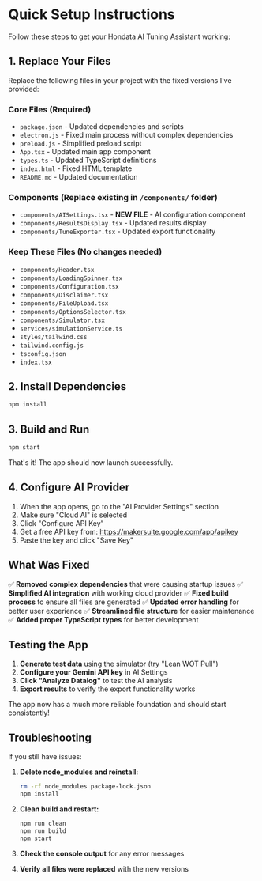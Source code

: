 # Quick Setup Instructions

Follow these steps to get your Hondata AI Tuning Assistant working:

## 1. Replace Your Files

Replace the following files in your project with the fixed versions I've provided:

### Core Files (Required)
- `package.json` - Updated dependencies and scripts
- `electron.js` - Fixed main process without complex dependencies
- `preload.js` - Simplified preload script
- `App.tsx` - Updated main app component
- `types.ts` - Updated TypeScript definitions
- `index.html` - Fixed HTML template
- `README.md` - Updated documentation

### Components (Replace existing in `/components/` folder)
- `components/AISettings.tsx` - **NEW FILE** - AI configuration component
- `components/ResultsDisplay.tsx` - Updated results display
- `components/TuneExporter.tsx` - Updated export functionality

### Keep These Files (No changes needed)
- `components/Header.tsx`
- `components/LoadingSpinner.tsx`
- `components/Configuration.tsx`
- `components/Disclaimer.tsx`
- `components/FileUpload.tsx`
- `components/OptionsSelector.tsx`
- `components/Simulator.tsx`
- `services/simulationService.ts`
- `styles/tailwind.css`
- `tailwind.config.js`
- `tsconfig.json`
- `index.tsx`

## 2. Install Dependencies

```bash
npm install
```

## 3. Build and Run

```bash
npm start
```

That's it! The app should now launch successfully.

## 4. Configure AI Provider

1. When the app opens, go to the "AI Provider Settings" section
2. Make sure "Cloud AI" is selected
3. Click "Configure API Key"
4. Get a free API key from: https://makersuite.google.com/app/apikey
5. Paste the key and click "Save Key"

## What Was Fixed

✅ **Removed complex dependencies** that were causing startup issues
✅ **Simplified AI integration** with working cloud provider
✅ **Fixed build process** to ensure all files are generated
✅ **Updated error handling** for better user experience
✅ **Streamlined file structure** for easier maintenance
✅ **Added proper TypeScript types** for better development

## Testing the App

1. **Generate test data** using the simulator (try "Lean WOT Pull")
2. **Configure your Gemini API key** in AI Settings
3. **Click "Analyze Datalog"** to test the AI analysis
4. **Export results** to verify the export functionality works

The app now has a much more reliable foundation and should start consistently!

## Troubleshooting

If you still have issues:

1. **Delete node_modules and reinstall:**
   ```bash
   rm -rf node_modules package-lock.json
   npm install
   ```

2. **Clean build and restart:**
   ```bash
   npm run clean
   npm run build
   npm start
   ```

3. **Check the console output** for any error messages

4. **Verify all files were replaced** with the new versions